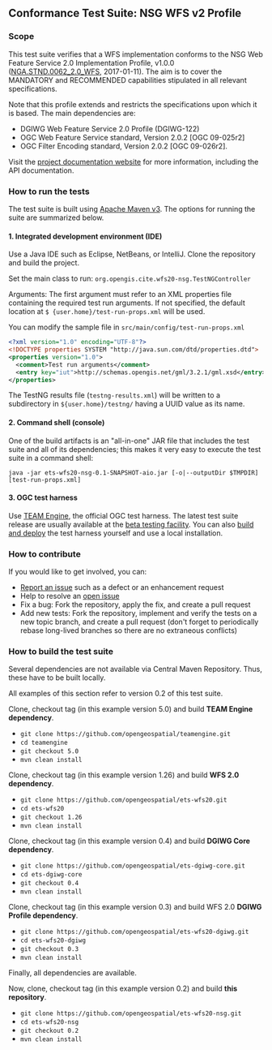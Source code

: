 ## Conformance Test Suite: NSG WFS v2 Profile

### Scope

This test suite verifies that a WFS implementation conforms to the NSG Web Feature Service 
2.0 Implementation Profile, v1.0.0 ([NGA.STND.0062_2.0_WFS](https://nsgreg.nga.mil/doc/view?i=4283), 
2017-01-11). The aim is to cover the MANDATORY and RECOMMENDED capabilities stipulated in 
all relevant specifications.

Note that this profile extends and restricts the specifications upon which it is based. The 
main dependencies are:

* DGIWG Web Feature Service 2.0 Profile (DGIWG-122)
* OGC Web Feature Service standard, Version 2.0.2 [OGC 09-025r2]
* OGC Filter Encoding standard, Version 2.0.2 [OGC 09-026r2].

Visit the [project documentation website](http://opengeospatial.github.io/ets-wfs20-nsg/) 
for more information, including the API documentation.

### How to run the tests
The test suite is built using [Apache Maven v3](https://maven.apache.org/). The options 
for running the suite are summarized below.

#### 1. Integrated development environment (IDE)

Use a Java IDE such as Eclipse, NetBeans, or IntelliJ. Clone the repository and build the project.

Set the main class to run: `org.opengis.cite.wfs20-nsg.TestNGController`

Arguments: The first argument must refer to an XML properties file containing the 
required test run arguments. If not specified, the default location at `$
{user.home}/test-run-props.xml` will be used.
   
You can modify the sample file in `src/main/config/test-run-props.xml`

```xml
<?xml version="1.0" encoding="UTF-8"?>
<!DOCTYPE properties SYSTEM "http://java.sun.com/dtd/properties.dtd">
<properties version="1.0">
  <comment>Test run arguments</comment>
  <entry key="iut">http://schemas.opengis.net/gml/3.2.1/gml.xsd</entry>
</properties>
```

The TestNG results file (`testng-results.xml`) will be written to a subdirectory
in `${user.home}/testng/` having a UUID value as its name.

#### 2. Command shell (console)

One of the build artifacts is an "all-in-one" JAR file that includes the test 
suite and all of its dependencies; this makes it very easy to execute the test 
suite in a command shell:

`java -jar ets-wfs20-nsg-0.1-SNAPSHOT-aio.jar [-o|--outputDir $TMPDIR] [test-run-props.xml]`

#### 3. OGC test harness

Use [TEAM Engine](https://github.com/opengeospatial/teamengine), the official OGC test harness.
The latest test suite release are usually available at the [beta testing facility](http://cite.opengeospatial.org/te2/). 
You can also [build and deploy](https://github.com/opengeospatial/teamengine) the test 
harness yourself and use a local installation.

### How to contribute

If you would like to get involved, you can:

* [Report an issue](https://github.com/opengeospatial/ets-cat30/issues) such as a defect or 
an enhancement request
* Help to resolve an [open issue](https://github.com/opengeospatial/ets-cat30/issues?q=is%3Aopen)
* Fix a bug: Fork the repository, apply the fix, and create a pull request
* Add new tests: Fork the repository, implement and verify the tests on a new topic branch, 
and create a pull request (don't forget to periodically rebase long-lived branches so 
there are no extraneous conflicts)

### How to build the test suite

Several dependencies are not available via Central Maven Repository. Thus, these have to be built locally.

All examples of this section refer to version 0.2 of this test suite.

Clone, checkout tag (in this example version 5.0) and build **TEAM Engine dependency**.
* ```git clone https://github.com/opengeospatial/teamengine.git```
* ```cd teamengine```
* ```git checkout 5.0```
* ```mvn clean install```

Clone, checkout tag (in this example version 1.26) and build **WFS 2.0 dependency**.
* ```git clone https://github.com/opengeospatial/ets-wfs20.git```
* ```cd ets-wfs20```
* ```git checkout 1.26```
* ```mvn clean install```

Clone, checkout tag (in this example version 0.4) and build **DGIWG Core dependency**.
* ```git clone https://github.com/opengeospatial/ets-dgiwg-core.git```
* ```cd ets-dgiwg-core```
* ```git checkout 0.4```
* ```mvn clean install```

Clone, checkout tag (in this example version 0.3) and build WFS 2.0 **DGIWG Profile dependency**.
* ```git clone https://github.com/opengeospatial/ets-wfs20-dgiwg.git```
* ```cd ets-wfs20-dgiwg```
* ```git checkout 0.3```
* ```mvn clean install```

Finally, all dependencies are available.

Now, clone, checkout tag (in this example version 0.2) and build **this repository**.
* ```git clone https://github.com/opengeospatial/ets-wfs20-nsg.git```
* ```cd ets-wfs20-nsg```
* ```git checkout 0.2```
* ```mvn clean install```
